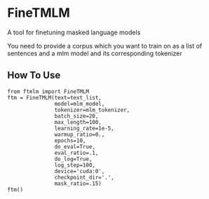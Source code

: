 # FineTMLM
A tool for finetuning masked language models

You need to provide a corpus which you want to train on as a list of sentences and a mlm model and its corresponding tokenizer 
## How To Use
```
from ftmlm import FineTMLM
ftm = FineTMLM(text=text_list, 
               model=mlm_model, 
               tokenizer=mlm_tokenizer,
               batch_size=20,
               max_length=100,
               learning_rate=1e-5,
               warmup_ratio=0.,
               epochs=10,
               do_eval=True,
               eval_ratio=.1,
               do_log=True,
               log_step=100,
               device='cuda:0',
               checkpoint_dir='.',
               mask_ratio=.15)
ftm()
```
